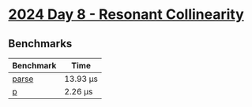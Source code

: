 # [2024 Day 8 - Resonant Collinearity](https://adventofcode.com/2024/day/8)

## Benchmarks

<!-- BEGIN benches -->
| Benchmark                | Time      |
| ------------------------ | --------- |
| [parse](./src/lib.rs#L9) | 13.93 µs |
| [p](./src/lib.rs#L33)    | 2.26 µs  |
<!-- END benches -->
<!-- BEGIN other_benches -->

<!-- END other_benches -->